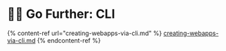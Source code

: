 # 🧙‍♂️ Go Further: CLI

{% content-ref url="creating-webapps-via-cli.md" %}
[creating-webapps-via-cli.md](creating-webapps-via-cli.md)
{% endcontent-ref %}
